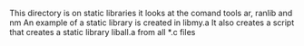 This directory is on static libraries
it looks at the comand tools ar, ranlib and nm
An example of a static library is created in libmy.a
It also creates a script that creates a static library liball.a from all *.c files
